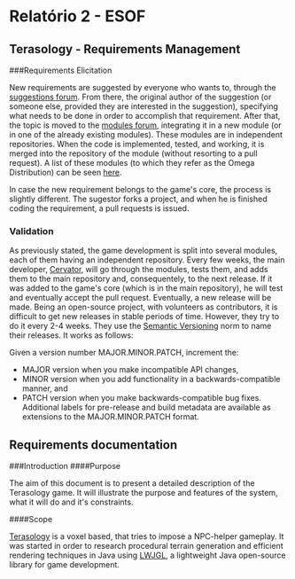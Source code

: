 # Relatório 2 - ESOF
## Terasology - Requirements Management

###Requirements Elicitation

New requirements are suggested by everyone who wants to, through the [suggestions forum](http://forum.terasology.org/forum/suggestions.21/). From there, the original author of the suggestion (or someone else, provided they are interested in the suggestion), specifying what needs to be done in order to accomplish that requirement. After that, the topic is moved to the [modules forum](http://forum.terasology.org/forum/modules.55/), integrating it in a new module (or in one of the already existing modules). These modules are in independent repositories. When the code is implemented, tested, and working, it is merged into the repository of the module (without resorting to a pull request). A list of these modules (to which they refer as the Omega Distribution) can be seen [here](https://github.com/MovingBlocks/Terasology/blob/develop/README.markdown#modules).

In case the new requirement belongs to the game's core, the process is slightly different. The sugestor forks a project, and when he is finished coding the requirement, a pull requests is issued.

### Validation

As previously stated, the game development is split into several modules, each of them having an independent repository. Every few weeks, the main developer, [Cervator](https://github.com/Cervator), will go through the modules, tests them, and adds them to the main repository and, consequentely, to the next release. If it was added to the game's core (which is in the main repository), he will test and eventually accept the pull request.
Eventually, a new release will be made. Being an open-source project, with volunteers as contributors, it is difficult to get new releases in stable periods of time. However, they try to do it every 2-4 weeks. 
They use the [Semantic Versioning](http://semver.org/) norm to name their releases. It works as follows:

Given a version number MAJOR.MINOR.PATCH, increment the:

- MAJOR version when you make incompatible API changes,
- MINOR version when you add functionality in a backwards-compatible manner, and
- PATCH version when you make backwards-compatible bug fixes.
Additional labels for pre-release and build metadata are available as extensions to the MAJOR.MINOR.PATCH format.

## Requirements documentation

###Introduction
####Purpose

The aim of this document is to present a detailed description of the Terasology game. It will illustrate the purpose and features of the system, what it will do and it's constraints.

####Scope

[Terasology](http://terasology.org/) is a voxel based, that tries to impose a NPC-helper gameplay. It was started in order to research procedural terrain generation and efficient rendering techniques in Java using [LWJGL](http://www.lwjgl.org/), a lightweight Java open-source library for game development.
